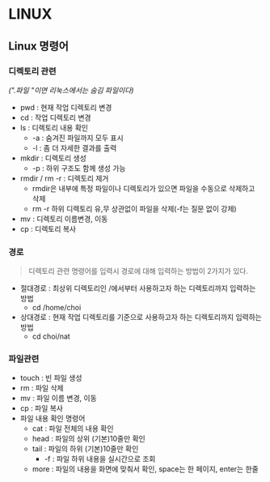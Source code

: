 # LINUX



## Linux 명령어



### 디렉토리 관련

*(".파일 "이면 리눅스에서는 숨김 파일이다)*

- pwd : 현재 작업 디렉토리 변경
- cd : 작업 디렉토리 변경
- ls : 디렉토리 내용 확인
  - -a : 숨겨진 파일까지 모두 표시
  - -l : 좀 더 자세한 결과를 출력
- mkdir : 디렉토리 생성
  - -p : 하위 구조도 함께 생성 가능
- rmdir / rm  -r : 디렉토리 제거
  - rmdir은 내부에 특정 파일이나 디렉토리가 있으면 파일을 수동으로 삭제하고 삭제
  - rm -r 하위 디렉토리 유,무 상관없이 파일을 삭제(-f는 질문 없이 강제)
- mv : 디렉토리 이름변경, 이동
- cp : 디렉토리 복사



### 경로

> 디렉토리 관련 명령어를 입력시 경로에 대해 입력하는 방법이 2가지가 있다.

- 절대경로 : 최상위 디렉토리인 /에서부터 사용하고자 하는 디렉토리까지 입력하는 방법
  - cd /home/choi
- 상대경로 : 현재 작업 디렉토리를 기준으로 사용하고자 하는 디렉토리까지 입력하는 방법
  - cd choi/nat



### 파일관련

- touch : 빈 파일 생성
- rm : 파일 삭제
- mv : 파일 이름 변경, 이동
- cp : 파일 복사
- 파일 내용 확인 명령어
  - cat : 파일 전체의 내용 확인
  - head : 파일의 상위 (기본)10줄만 확인
  - tail : 파일의 하위 (기본)10줄만 확인
    - -f : 파일 하위 내용을 실시간으로 조회
  - more : 파일의 내용을 화면에 맞춰서 확인, space는 한 페이지, enter는 한줄



